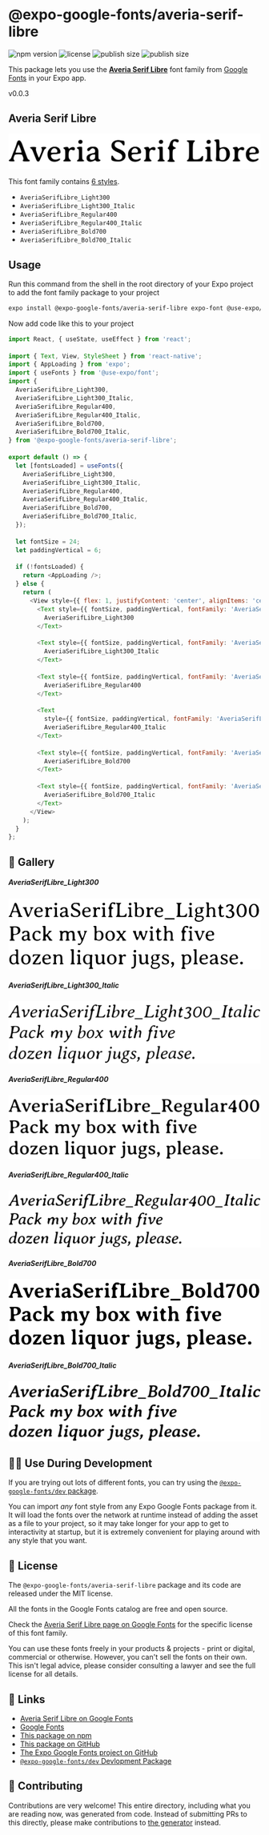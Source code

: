 # @expo-google-fonts/averia-serif-libre

![npm version](https://flat.badgen.net/npm/v/@expo-google-fonts/averia-serif-libre)
![license](https://flat.badgen.net/github/license/expo/google-fonts)
![publish size](https://flat.badgen.net/packagephobia/install/@expo-google-fonts/averia-serif-libre)
![publish size](https://flat.badgen.net/packagephobia/publish/@expo-google-fonts/averia-serif-libre)

This package lets you use the [**Averia Serif Libre**](https://fonts.google.com/specimen/Averia+Serif+Libre) font family from [Google Fonts](https://fonts.google.com/) in your Expo app.

v0.0.3

## Averia Serif Libre

![Averia Serif Libre](./font-family.png)

This font family contains [6 styles](#-gallery).

- `AveriaSerifLibre_Light300`
- `AveriaSerifLibre_Light300_Italic`
- `AveriaSerifLibre_Regular400`
- `AveriaSerifLibre_Regular400_Italic`
- `AveriaSerifLibre_Bold700`
- `AveriaSerifLibre_Bold700_Italic`

## Usage

Run this command from the shell in the root directory of your Expo project to add the font family package to your project
```sh
expo install @expo-google-fonts/averia-serif-libre expo-font @use-expo/font
```

Now add code like this to your project
```js
import React, { useState, useEffect } from 'react';

import { Text, View, StyleSheet } from 'react-native';
import { AppLoading } from 'expo';
import { useFonts } from '@use-expo/font';
import {
  AveriaSerifLibre_Light300,
  AveriaSerifLibre_Light300_Italic,
  AveriaSerifLibre_Regular400,
  AveriaSerifLibre_Regular400_Italic,
  AveriaSerifLibre_Bold700,
  AveriaSerifLibre_Bold700_Italic,
} from '@expo-google-fonts/averia-serif-libre';

export default () => {
  let [fontsLoaded] = useFonts({
    AveriaSerifLibre_Light300,
    AveriaSerifLibre_Light300_Italic,
    AveriaSerifLibre_Regular400,
    AveriaSerifLibre_Regular400_Italic,
    AveriaSerifLibre_Bold700,
    AveriaSerifLibre_Bold700_Italic,
  });

  let fontSize = 24;
  let paddingVertical = 6;

  if (!fontsLoaded) {
    return <AppLoading />;
  } else {
    return (
      <View style={{ flex: 1, justifyContent: 'center', alignItems: 'center' }}>
        <Text style={{ fontSize, paddingVertical, fontFamily: 'AveriaSerifLibre_Light300' }}>
          AveriaSerifLibre_Light300
        </Text>

        <Text style={{ fontSize, paddingVertical, fontFamily: 'AveriaSerifLibre_Light300_Italic' }}>
          AveriaSerifLibre_Light300_Italic
        </Text>

        <Text style={{ fontSize, paddingVertical, fontFamily: 'AveriaSerifLibre_Regular400' }}>
          AveriaSerifLibre_Regular400
        </Text>

        <Text
          style={{ fontSize, paddingVertical, fontFamily: 'AveriaSerifLibre_Regular400_Italic' }}>
          AveriaSerifLibre_Regular400_Italic
        </Text>

        <Text style={{ fontSize, paddingVertical, fontFamily: 'AveriaSerifLibre_Bold700' }}>
          AveriaSerifLibre_Bold700
        </Text>

        <Text style={{ fontSize, paddingVertical, fontFamily: 'AveriaSerifLibre_Bold700_Italic' }}>
          AveriaSerifLibre_Bold700_Italic
        </Text>
      </View>
    );
  }
};

```

## 🔡 Gallery

##### AveriaSerifLibre_Light300
![AveriaSerifLibre_Light300](./605722d0534e8b2a7a4ce36ebc7ecfa14868d5aeae52ba3419e14a19e67c92ba.ttf.png)

##### AveriaSerifLibre_Light300_Italic
![AveriaSerifLibre_Light300_Italic](./4b675f9e2f2962fb69b7145f35ea9df241cdc9b91744abeac3cdfbf7aca1740b.ttf.png)

##### AveriaSerifLibre_Regular400
![AveriaSerifLibre_Regular400](./1939fc59e6192c78872b151f71d328c64c84552c1f8f7548f3278d3db023959f.ttf.png)

##### AveriaSerifLibre_Regular400_Italic
![AveriaSerifLibre_Regular400_Italic](./383c63d8878e96726e26c44d5a631030fcf28d4abdcb9bdadd86dbb01a623de9.ttf.png)

##### AveriaSerifLibre_Bold700
![AveriaSerifLibre_Bold700](./19af7d57b5ea32ff5df3f2405e0d51759fdbab503fa4cfd420a5eb4943805fcc.ttf.png)

##### AveriaSerifLibre_Bold700_Italic
![AveriaSerifLibre_Bold700_Italic](./164c3a01088756eebd948641705d6759b2fc7dabfd77d6e36490aa39befa0028.ttf.png)


## 👩‍💻 Use During Development

If you are trying out lots of different fonts, you can try using the [`@expo-google-fonts/dev` package](https://github.com/expo/google-fonts/tree/master/font-packages/dev#readme).

You can import *any* font style from any Expo Google Fonts package from it. It will load the fonts
over the network at runtime instead of adding the asset as a file to your project, so it may take longer
for your app to get to interactivity at startup, but it is extremely convenient
for playing around with any style that you want.

## 📖 License

The `@expo-google-fonts/averia-serif-libre` package and its code are released under the MIT license.

All the fonts in the Google Fonts catalog are free and open source.

Check the [Averia Serif Libre page on Google Fonts](https://fonts.google.com/specimen/Averia+Serif+Libre) for the specific license of this font family.

You can use these fonts freely in your products & projects - print or digital, commercial or otherwise. However, you can't sell the fonts on their own. This isn't legal advice, please consider consulting a lawyer and see the full license for all details.

## 🔗 Links

- [Averia Serif Libre on Google Fonts](https://fonts.google.com/specimen/Averia+Serif+Libre)
- [Google Fonts](https://fonts.google.com/)
- [This package on npm](https://www.npmjs.com/package/@expo-google-fonts/averia-serif-libre)
- [This package on GitHub](https://github.com/expo/google-fonts/tree/master/font-packages/averia-serif-libre)
- [The Expo Google Fonts project on GitHub](https://github.com/expo/google-fonts)
- [`@expo-google-fonts/dev` Devlopment Package](https://github.com/expo/google-fonts/tree/master/font-packages/dev)


## 🤝 Contributing

Contributions are very welcome! This entire directory, including what you are reading now, was generated from code. Instead of submitting PRs to this directly, please make contributions to [the generator](https://github.com/expo/google-fonts/tree/master/packages/generator) instead.
